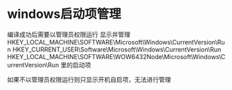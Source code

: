 # windows启动项管理
编译成功后需要以管理员权限运行
显示并管理
HKEY_LOCAL_MACHINE\SOFTWARE\Microsoft\Windows\CurrentVersion\Run
HKEY_CURRENT_USER\Software\Microsoft\Windows\CurrentVersion\Run
HKEY_LOCAL_MACHINE\SOFTWARE\WOW6432Node\Microsoft\Windows\CurrentVersion\Run
里的启动项

如果不以管理员权限运行则只显示开机自启项，无法进行管理

